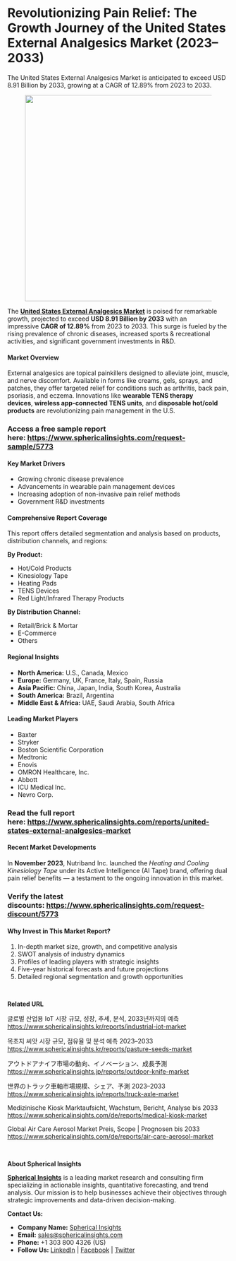<h1 id="40eb" class="pw-post-title fo fp fq bf fr fs ft fu fv fw fx fy fz ga gb gc gd ge gf gg gh gi gj gk gl gm gn go gp gq bk" data-testid="storyTitle" data-selectable-paragraph=""><strong class="al">Revolutionizing Pain Relief: The Growth Journey of the United States External Analgesics Market (2023&ndash;2033)</strong></h1>
<div class="fj fk fl fm fn">
<div class="ab cb">
<div class="ci bh ev ew ex ey">
<p id="c5fe" class="pw-post-body-paragraph la lb fq lc b ld le lf lg lh li lj lk ll lm ln lo lp lq lr ls lt lu lv lw lx fj bk" data-selectable-paragraph="">The United States External Analgesics Market is anticipated to exceed USD 8.91 Billion by 2033, growing at a CAGR of 12.89% from 2023 to 2033.</p>
<figure class="mb mc md me mf mg ly lz paragraph-image">
<div class="mh mi ed mj bh mk" tabindex="0">
<div class="ly lz ma"><picture><source srcset="https://miro.medium.com/v2/resize:fit:640/format:webp/1*A8gJJ1-rdX8yvCjtv5TVkQ.jpeg 640w, https://miro.medium.com/v2/resize:fit:720/format:webp/1*A8gJJ1-rdX8yvCjtv5TVkQ.jpeg 720w, https://miro.medium.com/v2/resize:fit:750/format:webp/1*A8gJJ1-rdX8yvCjtv5TVkQ.jpeg 750w, https://miro.medium.com/v2/resize:fit:786/format:webp/1*A8gJJ1-rdX8yvCjtv5TVkQ.jpeg 786w, https://miro.medium.com/v2/resize:fit:828/format:webp/1*A8gJJ1-rdX8yvCjtv5TVkQ.jpeg 828w, https://miro.medium.com/v2/resize:fit:1100/format:webp/1*A8gJJ1-rdX8yvCjtv5TVkQ.jpeg 1100w, https://miro.medium.com/v2/resize:fit:1400/format:webp/1*A8gJJ1-rdX8yvCjtv5TVkQ.jpeg 1400w" type="image/webp" sizes="(min-resolution: 4dppx) and (max-width: 700px) 50vw, (-webkit-min-device-pixel-ratio: 4) and (max-width: 700px) 50vw, (min-resolution: 3dppx) and (max-width: 700px) 67vw, (-webkit-min-device-pixel-ratio: 3) and (max-width: 700px) 65vw, (min-resolution: 2.5dppx) and (max-width: 700px) 80vw, (-webkit-min-device-pixel-ratio: 2.5) and (max-width: 700px) 80vw, (min-resolution: 2dppx) and (max-width: 700px) 100vw, (-webkit-min-device-pixel-ratio: 2) and (max-width: 700px) 100vw, 700px" /><source srcset="https://miro.medium.com/v2/resize:fit:640/1*A8gJJ1-rdX8yvCjtv5TVkQ.jpeg 640w, https://miro.medium.com/v2/resize:fit:720/1*A8gJJ1-rdX8yvCjtv5TVkQ.jpeg 720w, https://miro.medium.com/v2/resize:fit:750/1*A8gJJ1-rdX8yvCjtv5TVkQ.jpeg 750w, https://miro.medium.com/v2/resize:fit:786/1*A8gJJ1-rdX8yvCjtv5TVkQ.jpeg 786w, https://miro.medium.com/v2/resize:fit:828/1*A8gJJ1-rdX8yvCjtv5TVkQ.jpeg 828w, https://miro.medium.com/v2/resize:fit:1100/1*A8gJJ1-rdX8yvCjtv5TVkQ.jpeg 1100w, https://miro.medium.com/v2/resize:fit:1400/1*A8gJJ1-rdX8yvCjtv5TVkQ.jpeg 1400w" sizes="(min-resolution: 4dppx) and (max-width: 700px) 50vw, (-webkit-min-device-pixel-ratio: 4) and (max-width: 700px) 50vw, (min-resolution: 3dppx) and (max-width: 700px) 67vw, (-webkit-min-device-pixel-ratio: 3) and (max-width: 700px) 65vw, (min-resolution: 2.5dppx) and (max-width: 700px) 80vw, (-webkit-min-device-pixel-ratio: 2.5) and (max-width: 700px) 80vw, (min-resolution: 2dppx) and (max-width: 700px) 100vw, (-webkit-min-device-pixel-ratio: 2) and (max-width: 700px) 100vw, 700px" data-testid="og" /><img class="bh ki ml c" src="https://miro.medium.com/v2/resize:fit:840/1*A8gJJ1-rdX8yvCjtv5TVkQ.jpeg" alt="" width="700" height="467" /></picture></div>
</div>
</figure>
<p id="472f" class="pw-post-body-paragraph la lb fq lc b ld le lf lg lh li lj lk ll lm ln lo lp lq lr ls lt lu lv lw lx fj bk" data-selectable-paragraph="">The&nbsp;<a class="af mm" href="https://www.sphericalinsights.com/reports/united-states-external-analgesics-market" target="_blank" rel="noopener ugc nofollow"><strong class="lc fr">United States External Analgesics Market</strong></a>&nbsp;is poised for remarkable growth, projected to exceed&nbsp;<strong class="lc fr">USD 8.91 Billion by 2033</strong>&nbsp;with an impressive&nbsp;<strong class="lc fr">CAGR of 12.89%</strong>&nbsp;from 2023 to 2033. This surge is fueled by the rising prevalence of chronic diseases, increased sports &amp; recreational activities, and significant government investments in R&amp;D.</p>
<h4 id="e881" class="mn mo fq bf mp mq mr ms mt mu mv mw mx my mz na nb nc nd ne nf ng nh ni nj nk bk">Market Overview</h4>
<p id="423a" class="pw-post-body-paragraph la lb fq lc b ld nl lf lg lh nm lj lk ll nn ln lo lp no lr ls lt np lv lw lx fj bk" data-selectable-paragraph="">External analgesics are topical painkillers designed to alleviate joint, muscle, and nerve discomfort. Available in forms like creams, gels, sprays, and patches, they offer targeted relief for conditions such as arthritis, back pain, psoriasis, and eczema. Innovations like&nbsp;<strong class="lc fr">wearable TENS therapy devices</strong>,&nbsp;<strong class="lc fr">wireless app-connected TENS units</strong>, and&nbsp;<strong class="lc fr">disposable hot/cold products</strong>&nbsp;are revolutionizing pain management in the U.S.</p>
<h3 id="f758" class="pw-post-body-paragraph la lb fq lc b ld le lf lg lh li lj lk ll lm ln lo lp lq lr ls lt lu lv lw lx fj bk"><strong class="lc fr">Access a free sample report here:&nbsp;</strong><a class="af mm" href="https://www.sphericalinsights.com/request-sample/5773" target="_blank" rel="noopener ugc nofollow"><strong class="lc fr">https://www.sphericalinsights.com/request-sample/5773</strong></a></h3>
<h4 id="c014" class="mn mo fq bf mp mq mr ms mt mu mv mw mx my mz na nb nc nd ne nf ng nh ni nj nk bk">Key Market Drivers</h4>
<ul class="">
<li id="0b42" class="la lb fq lc b ld nl lf lg lh nm lj lk ll nn ln lo lp no lr ls lt np lv lw lx nq nr ns bk" data-selectable-paragraph="">Growing chronic disease prevalence</li>
<li id="4c0a" class="la lb fq lc b ld nt lf lg lh nu lj lk ll nv ln lo lp nw lr ls lt nx lv lw lx nq nr ns bk" data-selectable-paragraph="">Advancements in wearable pain management devices</li>
<li id="6ad1" class="la lb fq lc b ld nt lf lg lh nu lj lk ll nv ln lo lp nw lr ls lt nx lv lw lx nq nr ns bk" data-selectable-paragraph="">Increasing adoption of non-invasive pain relief methods</li>
<li id="905b" class="la lb fq lc b ld nt lf lg lh nu lj lk ll nv ln lo lp nw lr ls lt nx lv lw lx nq nr ns bk" data-selectable-paragraph="">Government R&amp;D investments</li>
</ul>
<h4 id="3a93" class="mn mo fq bf mp mq mr ms mt mu mv mw mx my mz na nb nc nd ne nf ng nh ni nj nk bk">Comprehensive Report Coverage</h4>
<p id="6112" class="pw-post-body-paragraph la lb fq lc b ld nl lf lg lh nm lj lk ll nn ln lo lp no lr ls lt np lv lw lx fj bk" data-selectable-paragraph="">This report offers detailed segmentation and analysis based on products, distribution channels, and regions:</p>
<p id="7e09" class="pw-post-body-paragraph la lb fq lc b ld le lf lg lh li lj lk ll lm ln lo lp lq lr ls lt lu lv lw lx fj bk" data-selectable-paragraph=""><strong class="lc fr">By Product:</strong></p>
<ul class="">
<li id="772f" class="la lb fq lc b ld le lf lg lh li lj lk ll lm ln lo lp lq lr ls lt lu lv lw lx nq nr ns bk" data-selectable-paragraph="">Hot/Cold Products</li>
<li id="9d9a" class="la lb fq lc b ld nt lf lg lh nu lj lk ll nv ln lo lp nw lr ls lt nx lv lw lx nq nr ns bk" data-selectable-paragraph="">Kinesiology Tape</li>
<li id="f19d" class="la lb fq lc b ld nt lf lg lh nu lj lk ll nv ln lo lp nw lr ls lt nx lv lw lx nq nr ns bk" data-selectable-paragraph="">Heating Pads</li>
<li id="78bd" class="la lb fq lc b ld nt lf lg lh nu lj lk ll nv ln lo lp nw lr ls lt nx lv lw lx nq nr ns bk" data-selectable-paragraph="">TENS Devices</li>
<li id="8214" class="la lb fq lc b ld nt lf lg lh nu lj lk ll nv ln lo lp nw lr ls lt nx lv lw lx nq nr ns bk" data-selectable-paragraph="">Red Light/Infrared Therapy Products</li>
</ul>
<p id="87c6" class="pw-post-body-paragraph la lb fq lc b ld le lf lg lh li lj lk ll lm ln lo lp lq lr ls lt lu lv lw lx fj bk" data-selectable-paragraph=""><strong class="lc fr">By Distribution Channel:</strong></p>
<ul class="">
<li id="c68b" class="la lb fq lc b ld le lf lg lh li lj lk ll lm ln lo lp lq lr ls lt lu lv lw lx nq nr ns bk" data-selectable-paragraph="">Retail/Brick &amp; Mortar</li>
<li id="ec19" class="la lb fq lc b ld nt lf lg lh nu lj lk ll nv ln lo lp nw lr ls lt nx lv lw lx nq nr ns bk" data-selectable-paragraph="">E-Commerce</li>
<li id="7e37" class="la lb fq lc b ld nt lf lg lh nu lj lk ll nv ln lo lp nw lr ls lt nx lv lw lx nq nr ns bk" data-selectable-paragraph="">Others</li>
</ul>
<h4 id="7c4b" class="mn mo fq bf mp mq mr ms mt mu mv mw mx my mz na nb nc nd ne nf ng nh ni nj nk bk">Regional Insights</h4>
<ul class="">
<li id="5193" class="la lb fq lc b ld nl lf lg lh nm lj lk ll nn ln lo lp no lr ls lt np lv lw lx nq nr ns bk" data-selectable-paragraph=""><strong class="lc fr">North America:</strong>&nbsp;U.S., Canada, Mexico</li>
<li id="716a" class="la lb fq lc b ld nt lf lg lh nu lj lk ll nv ln lo lp nw lr ls lt nx lv lw lx nq nr ns bk" data-selectable-paragraph=""><strong class="lc fr">Europe:</strong>&nbsp;Germany, UK, France, Italy, Spain, Russia</li>
<li id="8af4" class="la lb fq lc b ld nt lf lg lh nu lj lk ll nv ln lo lp nw lr ls lt nx lv lw lx nq nr ns bk" data-selectable-paragraph=""><strong class="lc fr">Asia Pacific:</strong>&nbsp;China, Japan, India, South Korea, Australia</li>
<li id="7652" class="la lb fq lc b ld nt lf lg lh nu lj lk ll nv ln lo lp nw lr ls lt nx lv lw lx nq nr ns bk" data-selectable-paragraph=""><strong class="lc fr">South America:</strong>&nbsp;Brazil, Argentina</li>
<li id="ee2e" class="la lb fq lc b ld nt lf lg lh nu lj lk ll nv ln lo lp nw lr ls lt nx lv lw lx nq nr ns bk" data-selectable-paragraph=""><strong class="lc fr">Middle East &amp; Africa:</strong>&nbsp;UAE, Saudi Arabia, South Africa</li>
</ul>
<h4 id="1595" class="mn mo fq bf mp mq mr ms mt mu mv mw mx my mz na nb nc nd ne nf ng nh ni nj nk bk">Leading Market Players</h4>
<ul class="">
<li id="36f9" class="la lb fq lc b ld nl lf lg lh nm lj lk ll nn ln lo lp no lr ls lt np lv lw lx nq nr ns bk" data-selectable-paragraph="">Baxter</li>
<li id="fea6" class="la lb fq lc b ld nt lf lg lh nu lj lk ll nv ln lo lp nw lr ls lt nx lv lw lx nq nr ns bk" data-selectable-paragraph="">Stryker</li>
<li id="4448" class="la lb fq lc b ld nt lf lg lh nu lj lk ll nv ln lo lp nw lr ls lt nx lv lw lx nq nr ns bk" data-selectable-paragraph="">Boston Scientific Corporation</li>
<li id="2ea5" class="la lb fq lc b ld nt lf lg lh nu lj lk ll nv ln lo lp nw lr ls lt nx lv lw lx nq nr ns bk" data-selectable-paragraph="">Medtronic</li>
<li id="4bab" class="la lb fq lc b ld nt lf lg lh nu lj lk ll nv ln lo lp nw lr ls lt nx lv lw lx nq nr ns bk" data-selectable-paragraph="">Enovis</li>
<li id="4924" class="la lb fq lc b ld nt lf lg lh nu lj lk ll nv ln lo lp nw lr ls lt nx lv lw lx nq nr ns bk" data-selectable-paragraph="">OMRON Healthcare, Inc.</li>
<li id="dbbd" class="la lb fq lc b ld nt lf lg lh nu lj lk ll nv ln lo lp nw lr ls lt nx lv lw lx nq nr ns bk" data-selectable-paragraph="">Abbott</li>
<li id="d02c" class="la lb fq lc b ld nt lf lg lh nu lj lk ll nv ln lo lp nw lr ls lt nx lv lw lx nq nr ns bk" data-selectable-paragraph="">ICU Medical Inc.</li>
<li id="f832" class="la lb fq lc b ld nt lf lg lh nu lj lk ll nv ln lo lp nw lr ls lt nx lv lw lx nq nr ns bk" data-selectable-paragraph="">Nevro Corp.</li>
</ul>
<h3 id="a119" class="pw-post-body-paragraph la lb fq lc b ld le lf lg lh li lj lk ll lm ln lo lp lq lr ls lt lu lv lw lx fj bk"><strong class="lc fr">Read the full report here:&nbsp;</strong><a class="af mm" href="https://www.sphericalinsights.com/reports/united-states-external-analgesics-market" target="_blank" rel="noopener ugc nofollow"><strong class="lc fr">https://www.sphericalinsights.com/reports/united-states-external-analgesics-market</strong></a></h3>
<h4 id="6d11" class="mn mo fq bf mp mq mr ms mt mu mv mw mx my mz na nb nc nd ne nf ng nh ni nj nk bk">Recent Market Developments</h4>
<p id="9e2b" class="pw-post-body-paragraph la lb fq lc b ld nl lf lg lh nm lj lk ll nn ln lo lp no lr ls lt np lv lw lx fj bk" data-selectable-paragraph="">In&nbsp;<strong class="lc fr">November 2023</strong>, Nutriband Inc. launched the&nbsp;<em class="ny">Heating and Cooling Kinesiology Tape</em>&nbsp;under its Active Intelligence (AI Tape) brand, offering dual pain relief benefits &mdash; a testament to the ongoing innovation in this market.</p>
<h3 id="b81e" class="pw-post-body-paragraph la lb fq lc b ld le lf lg lh li lj lk ll lm ln lo lp lq lr ls lt lu lv lw lx fj bk"><strong class="lc fr">Verify the latest discounts:&nbsp;</strong><a class="af mm" href="https://www.sphericalinsights.com/request-discount/5773" target="_blank" rel="noopener ugc nofollow"><strong class="lc fr">https://www.sphericalinsights.com/request-discount/5773</strong></a></h3>
<h4 id="8f22" class="mn mo fq bf mp mq mr ms mt mu mv mw mx my mz na nb nc nd ne nf ng nh ni nj nk bk">Why Invest in This Market Report?</h4>
<ol class="">
<li id="6433" class="la lb fq lc b ld nl lf lg lh nm lj lk ll nn ln lo lp no lr ls lt np lv lw lx nz nr ns bk" data-selectable-paragraph="">In-depth market size, growth, and competitive analysis</li>
<li id="cf86" class="la lb fq lc b ld nt lf lg lh nu lj lk ll nv ln lo lp nw lr ls lt nx lv lw lx nz nr ns bk" data-selectable-paragraph="">SWOT analysis of industry dynamics</li>
<li id="9961" class="la lb fq lc b ld nt lf lg lh nu lj lk ll nv ln lo lp nw lr ls lt nx lv lw lx nz nr ns bk" data-selectable-paragraph="">Profiles of leading players with strategic insights</li>
<li id="241b" class="la lb fq lc b ld nt lf lg lh nu lj lk ll nv ln lo lp nw lr ls lt nx lv lw lx nz nr ns bk" data-selectable-paragraph="">Five-year historical forecasts and future projections</li>
<li id="f1a6" class="la lb fq lc b ld nt lf lg lh nu lj lk ll nv ln lo lp nw lr ls lt nx lv lw lx nz nr ns bk" data-selectable-paragraph="">Detailed regional segmentation and growth opportunities</li>
</ol>
</div>
</div>
</div>
<div class="ab cb oa ob oc od">&nbsp;</div>
<div class="fj fk fl fm fn">
<div class="ab cb">
<div class="ci bh ev ew ex ey">
<p id="c3c2" class="pw-post-body-paragraph la lb fq lc b ld le lf lg lh li lj lk ll lm ln lo lp lq lr ls lt lu lv lw lx fj bk" data-selectable-paragraph=""><strong class="lc fr">Related URL</strong></p>
<p id="5a27" class="pw-post-body-paragraph la lb fq lc b ld le lf lg lh li lj lk ll lm ln lo lp lq lr ls lt lu lv lw lx fj bk" data-selectable-paragraph="">글로벌 산업용 IoT 시장 규모, 성장, 추세, 분석, 2033년까지의 예측<br /><a class="af mm" href="https://www.sphericalinsights.kr/reports/industrial-iot-market" target="_blank" rel="noopener ugc nofollow">https://www.sphericalinsights.kr/reports/industrial-iot-market</a></p>
<p id="d5d1" class="pw-post-body-paragraph la lb fq lc b ld le lf lg lh li lj lk ll lm ln lo lp lq lr ls lt lu lv lw lx fj bk" data-selectable-paragraph="">목초지 씨앗 시장 규모, 점유율 및 분석 예측 2023&ndash;2033<br /><a class="af mm" href="https://www.sphericalinsights.kr/reports/pasture-seeds-market" target="_blank" rel="noopener ugc nofollow">https://www.sphericalinsights.kr/reports/pasture-seeds-market</a></p>
<p id="cbbd" class="pw-post-body-paragraph la lb fq lc b ld le lf lg lh li lj lk ll lm ln lo lp lq lr ls lt lu lv lw lx fj bk" data-selectable-paragraph="">アウトドアナイフ市場の動向、イノベーション、成長予測<br /><a class="af mm" href="https://www.sphericalinsights.jp/reports/outdoor-knife-market" target="_blank" rel="noopener ugc nofollow">https://www.sphericalinsights.jp/reports/outdoor-knife-market</a></p>
<p id="2757" class="pw-post-body-paragraph la lb fq lc b ld le lf lg lh li lj lk ll lm ln lo lp lq lr ls lt lu lv lw lx fj bk" data-selectable-paragraph="">世界のトラック車軸市場規模、シェア、予測 2023&ndash;2033<br /><a class="af mm" href="https://www.sphericalinsights.jp/reports/truck-axle-market" target="_blank" rel="noopener ugc nofollow">https://www.sphericalinsights.jp/reports/truck-axle-market</a></p>
<p id="3e95" class="pw-post-body-paragraph la lb fq lc b ld le lf lg lh li lj lk ll lm ln lo lp lq lr ls lt lu lv lw lx fj bk" data-selectable-paragraph="">Medizinische Kiosk Marktaufsicht, Wachstum, Bericht, Analyse bis 2033<br /><a class="af mm" href="https://www.sphericalinsights.com/de/reports/medical-kiosk-market" target="_blank" rel="noopener ugc nofollow">https://www.sphericalinsights.com/de/reports/medical-kiosk-market</a></p>
<p id="1a15" class="pw-post-body-paragraph la lb fq lc b ld le lf lg lh li lj lk ll lm ln lo lp lq lr ls lt lu lv lw lx fj bk" data-selectable-paragraph="">Global Air Care Aerosol Market Preis, Scope | Prognosen bis 2033<br /><a class="af mm" href="https://www.sphericalinsights.com/de/reports/air-care-aerosol-market" target="_blank" rel="noopener ugc nofollow">https://www.sphericalinsights.com/de/reports/air-care-aerosol-market</a></p>
</div>
</div>
</div>
<div class="ab cb oa ob oc od">&nbsp;</div>
<div class="fj fk fl fm fn">
<div class="ab cb">
<div class="ci bh ev ew ex ey">
<p id="2201" class="pw-post-body-paragraph la lb fq lc b ld le lf lg lh li lj lk ll lm ln lo lp lq lr ls lt lu lv lw lx fj bk" data-selectable-paragraph=""><strong class="lc fr">About Spherical Insights</strong></p>
<p id="7315" class="pw-post-body-paragraph la lb fq lc b ld le lf lg lh li lj lk ll lm ln lo lp lq lr ls lt lu lv lw lx fj bk" data-selectable-paragraph=""><a class="af mm" href="https://www.sphericalinsights.com/" target="_blank" rel="noopener ugc nofollow"><strong class="lc fr">Spherical Insights</strong></a>&nbsp;is a leading market research and consulting firm specializing in actionable insights, quantitative forecasting, and trend analysis. Our mission is to help businesses achieve their objectives through strategic improvements and data-driven decision-making.</p>
<p id="893b" class="pw-post-body-paragraph la lb fq lc b ld le lf lg lh li lj lk ll lm ln lo lp lq lr ls lt lu lv lw lx fj bk" data-selectable-paragraph=""><strong class="lc fr">Contact Us:</strong></p>
<ul class="">
<li id="299a" class="la lb fq lc b ld le lf lg lh li lj lk ll lm ln lo lp lq lr ls lt lu lv lw lx nq nr ns bk" data-selectable-paragraph=""><strong class="lc fr">Company Name:</strong>&nbsp;<a class="af mm" href="https://www.sphericalinsights.com/" target="_blank" rel="noopener ugc nofollow">Spherical Insights</a></li>
<li id="cd57" class="la lb fq lc b ld nt lf lg lh nu lj lk ll nv ln lo lp nw lr ls lt nx lv lw lx nq nr ns bk" data-selectable-paragraph=""><strong class="lc fr">Email:</strong>&nbsp;<a class="af mm" href="mailto:sales@sphericalinsights.com" target="_blank" rel="noopener ugc nofollow">sales@sphericalinsights.com</a></li>
<li id="f285" class="la lb fq lc b ld nt lf lg lh nu lj lk ll nv ln lo lp nw lr ls lt nx lv lw lx nq nr ns bk" data-selectable-paragraph=""><strong class="lc fr">Phone:</strong>&nbsp;+1 303 800 4326 (US)</li>
<li id="4729" class="la lb fq lc b ld nt lf lg lh nu lj lk ll nv ln lo lp nw lr ls lt nx lv lw lx nq nr ns bk" data-selectable-paragraph=""><strong class="lc fr">Follow Us:</strong>&nbsp;<a class="af mm" href="https://www.linkedin.com/company/spherical-insight/" target="_blank" rel="noopener ugc nofollow">LinkedIn</a>&nbsp;|&nbsp;<a class="af mm" href="https://www.facebook.com/sphericalinsights22" target="_blank" rel="noopener ugc nofollow">Facebook</a>&nbsp;|&nbsp;<a class="af mm" href="https://twitter.com/SInsights_US" target="_blank" rel="noopener ugc nofollow">Twitter</a></li>
</ul>
</div>
</div>
</div>
